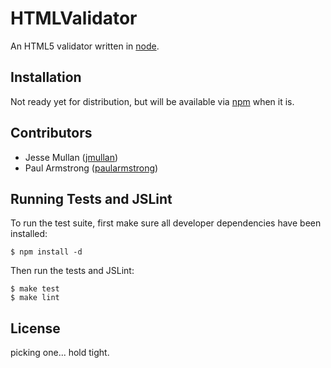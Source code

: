 # HTMLValidator

An HTML5 validator written in [node](http://www.nodejs.org).

## Installation

Not ready yet for distribution, but will be available via [npm](http://www.npmjs.org) when it is.

## Contributors

* Jesse Mullan ([jmullan](https://github.com/jmullan))
* Paul Armstrong ([paularmstrong](http://github.com/paularmstrong))

## Running Tests and JSLint

To run the test suite, first make sure all developer dependencies have been installed:

```
$ npm install -d
```

Then run the tests and JSLint:

```
$ make test
$ make lint
```

## License

picking one... hold tight.